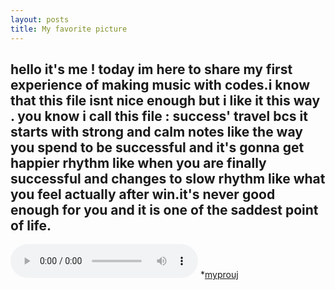 ```yaml
---
layout: posts
title: My favorite picture
---
```

hello it's me ! today im here to share my first experience of making  music with codes.i know that this file isnt nice enough but i like it this way . you know i call this file : success' travel bcs it starts with strong and calm notes like the way you spend to be successful and it's gonna get  happier rhythm like when you are finally successful and changes to slow rhythm  like what you feel actually after win.it's never  good enough for you and it is one of the saddest point of life.
---
![alt text](../assets/music/mym.wav)
*[myprouj](https://soundcloud.com/maryam-b-277171277/mym-1)